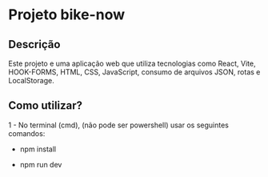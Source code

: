# Projeto bike-now

## Descrição
Este projeto e uma aplicação web que utiliza tecnologias como React, Vite, HOOK-FORMS, HTML, CSS, JavaScript, consumo de arquivos JSON, rotas e LocalStorage.


## Como utilizar?

1 - No terminal (cmd), (não pode ser powershell) usar os seguintes comandos:

- npm install

- npm run dev






